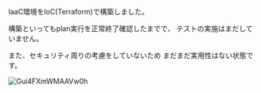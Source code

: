 IaaC環境をIoC(Terraform)で構築しました。

構築といってもplan実行を正常終了確認したまでで、
テストの実施はまだしていません。

また、セキュリティ周りの考慮をしていないため
まだまだ実用性はない状態です。

![Gui4FXmWMAAVw0h](https://github.com/user-attachments/assets/15a38557-a36c-4cd6-bcab-ce07841b54b9)
